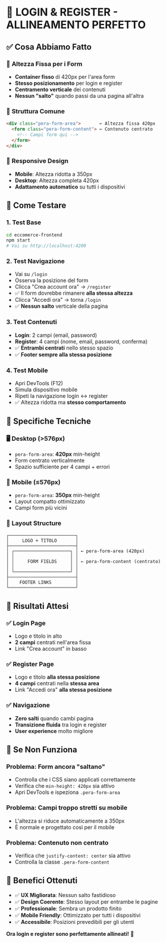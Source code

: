 # 🔐 LOGIN & REGISTER - ALLINEAMENTO PERFETTO

## ✅ **Cosa Abbiamo Fatto**

### 📏 **Altezza Fissa per i Form**
- **Container fisso** di 420px per l'area form
- **Stesso posizionamento** per login e register
- **Centramento verticale** dei contenuti
- **Nessun "salto"** quando passi da una pagina all'altra

### 🎯 **Struttura Comune**
```html
<div class="pera-form-area">       ← Altezza fissa 420px
  <form class="pera-form-content"> ← Contenuto centrato
    <!-- Campi form qui -->
  </form>
</div>
```

### 📱 **Responsive Design**
- **Mobile**: Altezza ridotta a 350px
- **Desktop**: Altezza completa 420px
- **Adattamento automatico** su tutti i dispositivi

## 🧪 **Come Testare**

### 1. **Test Base**
```bash
cd eccomerce-frontend
npm start
# Vai su http://localhost:4200
```

### 2. **Test Navigazione**
- Vai su `/login`
- Osserva la posizione del form
- Clicca "Crea account ora" → `/register`
- ✅ Il form dovrebbe rimanere **alla stessa altezza**
- Clicca "Accedi ora" → torna `/login`
- ✅ **Nessun salto** verticale della pagina

### 3. **Test Contenuti**
- **Login**: 2 campi (email, password)
- **Register**: 4 campi (nome, email, password, conferma)
- ✅ **Entrambi centrati** nello stesso spazio
- ✅ **Footer sempre alla stessa posizione**

### 4. **Test Mobile**
- Apri DevTools (F12)
- Simula dispositivo mobile
- Ripeti la navigazione login ↔ register
- ✅ Altezza ridotta ma **stesso comportamento**

## 📐 **Specifiche Tecniche**

### 🖥️ **Desktop (>576px)**
- `pera-form-area`: **420px** min-height
- Form centrato verticalmente
- Spazio sufficiente per 4 campi + errori

### 📱 **Mobile (≤576px)**
- `pera-form-area`: **350px** min-height
- Layout compatto ottimizzato
- Campi form più vicini

### 🎨 **Layout Structure**
```
┌─────────────────────────┐
│     LOGO + TITOLO       │
├─────────────────────────┤
│ ┌─────────────────────┐ │ ← pera-form-area (420px)
│ │                     │ │
│ │     FORM FIELDS     │ │ ← pera-form-content (centrato)
│ │                     │ │
│ └─────────────────────┘ │
├─────────────────────────┤
│    FOOTER LINKS         │
└─────────────────────────┘
```

## 🎯 **Risultati Attesi**

### ✅ **Login Page**
- Logo e titolo in alto
- **2 campi** centrati nell'area fissa
- Link "Crea account" in basso

### ✅ **Register Page**
- Logo e titolo **alla stessa posizione**
- **4 campi** centrati nella **stessa area**
- Link "Accedi ora" **alla stessa posizione**

### ✅ **Navigazione**
- **Zero salti** quando cambi pagina
- **Transizione fluida** tra login e register
- **User experience** molto migliore

## 🚨 **Se Non Funziona**

### **Problema: Form ancora "saltano"**
- Controlla che i CSS siano applicati correttamente
- Verifica che `min-height: 420px` sia attivo
- Apri DevTools e ispeziona `.pera-form-area`

### **Problema: Campi troppo stretti su mobile**
- L'altezza si riduce automaticamente a 350px
- È normale e progettato così per il mobile

### **Problema: Contenuto non centrato**
- Verifica che `justify-content: center` sia attivo
- Controlla la classe `.pera-form-content`

## 🎉 **Benefici Ottenuti**

- ✅ **UX Migliorata**: Nessun salto fastidioso
- ✅ **Design Coerente**: Stesso layout per entrambe le pagine
- ✅ **Professionale**: Sembra un prodotto finito
- ✅ **Mobile Friendly**: Ottimizzato per tutti i dispositivi
- ✅ **Accessibile**: Posizioni prevedibili per gli utenti

**Ora login e register sono perfettamente allineati!** 🎯